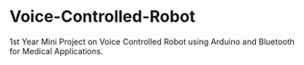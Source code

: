 # Voice-Controlled-Robot
1st Year Mini Project on Voice Controlled Robot using Arduino and Bluetooth for Medical Applications.
